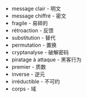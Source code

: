 * message clair - 明文
* message chiffré - 密文
* fragile - 易碎的
* rétroaction - 反馈
* substitution - 替代
* permutation - 置换
* cryptanalyse - 破解密码
* piratage à attaque - 黑客行为
* premier - 质数
* inverse - 逆元
* irréductible - 不可约
* corps - 域